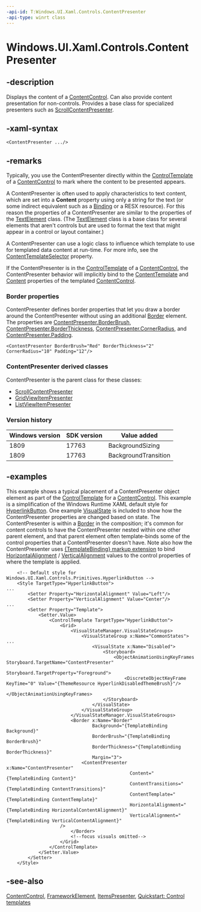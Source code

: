 ```yaml
---
-api-id: T:Windows.UI.Xaml.Controls.ContentPresenter
-api-type: winrt class
---
```


<!-- Class syntax.
public class ContentPresenter : Windows.UI.Xaml.FrameworkElement, Windows.UI.Xaml.Controls.IContentPresenter, Windows.UI.Xaml.Controls.IContentPresenter2, Windows.UI.Xaml.Controls.IContentPresenter3, Windows.UI.Xaml.Controls.IContentPresenter4, Windows.UI.Xaml.Controls.IContentPresenterOverrides
-->

# Windows.UI.Xaml.Controls.ContentPresenter

## -description
Displays the content of a [ContentControl](contentcontrol.md). Can also provide content presentation for non-controls. Provides a base class for specialized presenters such as [ScrollContentPresenter](scrollcontentpresenter.md).

## -xaml-syntax
```xaml
<ContentPresenter .../>
```


## -remarks
Typically, you use the ContentPresenter directly within the [ControlTemplate](controltemplate.md) of a [ContentControl](contentcontrol.md) to mark where the content to be presented appears.

A ContentPresenter is often used to apply characteristics to text content, which are set into a **Content** property using only a string for the text (or some indirect equivalent such as a [Binding](../windows.ui.xaml.data/binding.md) or a RESX resource). For this reason the properties of a ContentPresenter are similar to the properties of the [TextElement](../windows.ui.xaml.documents/textelement.md) class. (The [TextElement](../windows.ui.xaml.documents/textelement.md) class is a base class for several elements that aren't controls but are used to format the text that might appear in a control or layout container.)

A ContentPresenter can use a logic class to influence which template to use for templated data content at run-time. For more info, see the [ContentTemplateSelector](contentcontrol_contenttemplateselector.md) property.

If the ContentPresenter is in the [ControlTemplate](controltemplate.md) of a [ContentControl](contentcontrol.md), the ContentPresenter behavior will implicitly bind to the [ContentTemplate](contentcontrol_contenttemplate.md) and [Content](contentcontrol_content.md) properties of the templated [ContentControl](contentcontrol.md).

### Border properties

ContentPresenter defines border properties that let you draw a border around the ContentPresenter without using an additional [Border](border.md) element. The properties are [ContentPresenter.BorderBrush](contentpresenter_borderbrush.md), [ContentPresenter.BorderThickness](contentpresenter_borderthickness.md), [ContentPresenter.CornerRadius](contentpresenter_cornerradius.md), and [ContentPresenter.Padding](contentpresenter_padding.md).

```xaml
<ContentPresenter BorderBrush="Red" BorderThickness="2" CornerRadius="10" Padding="12"/>
```

### **ContentPresenter** derived classes

ContentPresenter is the parent class for these classes:
+ [ScrollContentPresenter](scrollcontentpresenter.md)
+ [GridViewItemPresenter](../windows.ui.xaml.controls.primitives/gridviewitempresenter.md)
+ [ListViewItemPresenter](../windows.ui.xaml.controls.primitives/listviewitempresenter.md)

### Version history

| Windows version | SDK version | Value added |
| -- | -- | -- |
| 1809 | 17763 | BackgroundSizing |
| 1809 | 17763 | BackgroundTransition |

## -examples
This example shows a typical placement of a ContentPresenter object element as part of the [ControlTemplate](controltemplate.md) for a [ContentControl](contentcontrol.md). This example is a simplification of the Windows Runtime XAML default style for [HyperlinkButton](hyperlinkbutton.md). One example [VisualState](../windows.ui.xaml/visualstate.md) is included to show how the ContentPresenter properties are changed based on state. The ContentPresenter is within a [Border](border.md) in the composition; it's common for content controls to have the ContentPresenter nested within one other parent element, and that parent element often template-binds some of the control properties that a ContentPresenter doesn't have. Note also how the ContentPresenter uses [{TemplateBinding} markup extension](https://docs.microsoft.com/windows/uwp/xaml-platform/templatebinding-markup-extension) to bind [HorizontalAlignment](../windows.ui.xaml/frameworkelement_horizontalalignment.md) / [VerticalAlignment](../windows.ui.xaml/frameworkelement_verticalalignment.md) values to the control properties of where the template is applied.

```xaml
    <!-- Default style for Windows.UI.Xaml.Controls.Primitives.HyperlinkButton -->
    <Style TargetType="HyperlinkButton">
...
        <Setter Property="HorizontalAlignment" Value="Left"/>
        <Setter Property="VerticalAlignment" Value="Center"/>
...
        <Setter Property="Template">
            <Setter.Value>
                <ControlTemplate TargetType="HyperlinkButton">
                    <Grid>
                        <VisualStateManager.VisualStateGroups>
                            <VisualStateGroup x:Name="CommonStates">
...
                                <VisualState x:Name="Disabled">
                                    <Storyboard>
                                        <ObjectAnimationUsingKeyFrames Storyboard.TargetName="ContentPresenter"
                                                                       Storyboard.TargetProperty="Foreground">
                                            <DiscreteObjectKeyFrame KeyTime="0" Value="{ThemeResource HyperlinkDisabledThemeBrush}"/>
                                        </ObjectAnimationUsingKeyFrames>
                                    </Storyboard>
                                </VisualState>
                            </VisualStateGroup>
                        </VisualStateManager.VisualStateGroups>
                        <Border x:Name="Border"
                                Background="{TemplateBinding Background}"
                                BorderBrush="{TemplateBinding BorderBrush}"
                                BorderThickness="{TemplateBinding BorderThickness}"
                                Margin="3">
                            <ContentPresenter x:Name="ContentPresenter"
                                              Content="{TemplateBinding Content}"
                                              ContentTransitions="{TemplateBinding ContentTransitions}"
                                              ContentTemplate="{TemplateBinding ContentTemplate}"
                                              HorizontalAlignment="{TemplateBinding HorizontalContentAlignment}"
                                              VerticalAlignment="{TemplateBinding VerticalContentAlignment}" 
                    />
                        </Border>
                        <!--focus visuals omitted-->
                    </Grid>
                </ControlTemplate>
            </Setter.Value>
        </Setter>
    </Style>
```



## -see-also
[ContentControl](contentcontrol.md), [FrameworkElement](../windows.ui.xaml/frameworkelement.md), [ItemsPresenter](itemspresenter.md), [Quickstart: Control templates](https://docs.microsoft.com/previous-versions/windows/apps/hh465374(v=win.10))
